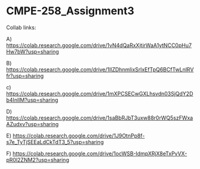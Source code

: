 # CMPE-258_Assignment3 

Collab links:

A) https://colab.research.google.com/drive/1vN4dQaRxXjtirWaA1ytNCC0pHu7Hw7bW?usp=sharing

B) https://colab.research.google.com/drive/1lIZDhnmlixSrlxEfTpQ6BCfTwLnlRVfr?usp=sharing

c) https://colab.research.google.com/drive/1mXPCSECwGXLhsvdn03SjQdY2Db4InlIM?usp=sharing

D) https://colab.research.google.com/drive/1saBbRJbT3uxw88r0rWQ5szFWxaAZudxv?usp=sharing

E) https://colab.research.google.com/drive/1J9OtnPp8f-s7e_TyTjSEEaLdCkTdT3_5?usp=sharing

F) https://colab.research.google.com/drive/1ocWSB-IdmpXRjX8eTxPvVX-pR0l2ZNM2?usp=sharing
